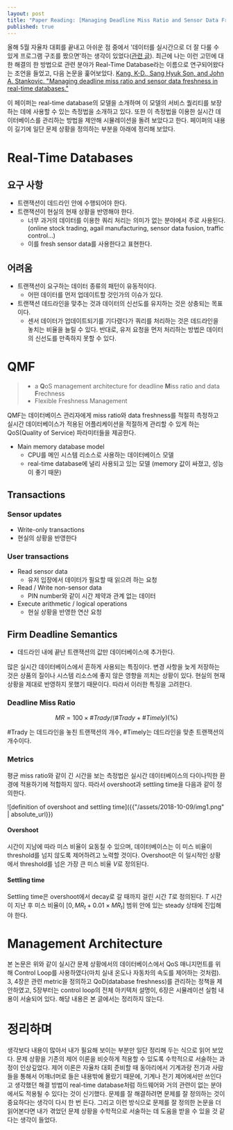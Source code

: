 ```yaml
---
layout: post
title: "Paper Reading: [Managing Deadline Miss Ratio and Sensor Data Freshness in Real-Time databases]"
published: true
---
```


올해 5월 자율차 대회를 끝내고 아쉬운 점 중에서 '데이터를 실시간으로 더 잘 다룰 수 있게 프로그램 구조를 짰으면'하는 생각이 있었다([관련 글]({{"/2018-07-09/requirement_and_structure_of_autonomous_driving_system"|absolute_url}})). 최근에 나는 이런 고민에 대한 해결의 한 방법으로 관련 분야가 Real-Time Database라는 이름으로 연구되어왔다는 조언을 들었고, 다음 논문을 훑어보았다. [Kang, K-D., Sang Hyuk Son, and John A. Stankovic. "Managing deadline miss ratio and sensor data freshness in real-time databases." ](https://ieeexplore.ieee.org/abstract/document/1324629)

이 페이퍼는 real-time database의 모델을 소개하며 이 모델의 서비스 퀄리티를 보장하는 데에 사용할 수 있는 측정법을 소개하고 있다. 또한 이 측정법을 이용한 실시간 데이터베이스를 관리하는 방법을 제안해 시뮬레이션을 돌려 보았다고 한다. 페이퍼의 내용이 길기에 일단 문제 상황을 정의하는 부분을 아래에 정리해 보았다.



# Real-Time Databases

## 요구 사항

* 트랜잭션이 데드라인 안에 수행되어야 한다.
* 트랜잭션이 현실의 현재 상황을 반영해야 한다.
  * 너무 과거의 데이터를 이용한 쿼리 처리는 의미가 없는 분야에서 주로 사용된다. (online stock trading, agail manufacturing, sensor data fusion, traffic control...)
  * 이를 fresh sensor data를 사용한다고 표현한다.



## 어려움

* 트랜잭션이 요구하는 데이터 종류의 패턴이 유동적이다.
  * 어떤 데이터를 먼저 업데이트할 것인가의 이슈가 있다.
* 트랜잭션 데드라인을 맞추는 것과 데이터의 신선도를 유지하는 것은 상충되는 목표이다.
  * 센서 데이터가 업데이트되기를 기다렸다가 쿼리를 처리하는 것은 데드라인을 놓치는 비율을 늘릴 수 있다. 반대로, 유저 요청을 먼저 처리하는 방법은 데이터의 신선도를 만족하지 못할 수 있다.



# QMF

> * a **Q**oS management architecture for deadline **M**iss ratio and data **F**rechness
> * Flexible Freshness Management

QMF는 데이터베이스 관리자에게 miss ratio와 data freshness를 적절히 측정하고 실시간 데이터베이스가 적용된 어플리케이션을 적절하게 관리할 수 있게 하는 QoS(Quality of Service) 파라미터들을 제공한다.

* Main memory database model
  * CPU를 메인 시스템 리소스로 사용하는 데이터베이스 모델
  * real-time database에 널리 사용되고 있는 모델 (memory 값이 싸졌고, 성능이 좋기 때문)



## Transactions

### Sensor updates

* Write-only transactions
* 현실의 상황을 반영한다

### User transactions

- Read sensor data
  - 유저 입장에서 데이터가 필요할 때 읽으려 하는 요청
- Read / Write non-sensor data
  - PIN number와 같이 시간 제약과 관계 없는 데이터
- Execute arithmetic / logical operations
  - 현실 상황을 반영한 연산 요청



## Firm Deadline Semantics

* 데드라인 내에 끝난 트랜잭션의 값만 데이터베이스에 추가한다.

많은 실시간 데이터베이스에서 흔하게 사용되는 특징이다. 변경 사항을 늦게 저장하는 것은 상품의 질이나 시스템 리소스에 좋지 않은 영향을 끼치는 상황이 있다. 현실의 현재 상황을 제대로 반영하지 못했기 때문이다. 따라서 이러한 특징을 고려한다.



### Deadline Miss Ratio

$$MR = 100 \times {\#Trady / (\#Trady + \#Timely)} (\%)$$

\#Trady 는 데드라인을 놓친 트랜잭션의 개수, \#Timely는 데드라인을 맞춘 트랜잭션의 개수이다.



### Metrics

평균 miss ratio와 같이 긴 시간을 보는 측정법은 실시간 데이터베이스의 다이나믹한 환경에 적용하기에 적합하지 않다. 따라서 overshoot과 settling time을 다음과 같이 정의한다.

![definition of overshoot and settling time]({{"/assets/2018-10-09/img1.png" | absolute_url}})

#### Overshoot

시간이 지남에 따라 미스 비율이 요동칠 수 있으며, 데이터베이스는 이 미스 비율이 threshold를 넘지 않도록 제어하려고 노력할 것이다. Overshoot은 이 일시적인 상황에서 threshold를 넘은 가장 큰 미스 비율 $V$로 정의된다.

#### Settling time

Settling time은 overshoot에서 decay로 갈 때까지 걸린 시간 $T$로 정의된다. $T$ 시간이 지난 후 미스 비율이 $[0, MR_{t} + 0.01 \times MR_{t}]$ 범위 안에 있는 steady 상태에 진입해야 한다.



# Management Architecture

본 논문은 위와 같이 실시간 문제 상황에서의 데이터베이스에서 QoS 매니지먼트를 위해 Control Loop를 사용하였다(마치 실내 온도나 자동차의 속도를 제어하는 것처럼). 3, 4장은 관련 metric을 정의하고 QoD(database freshness)를 관리하는 정책을 제안하였고, 5장부터는 control loop의 전체 아키텍처 설명이, 6장은 시뮬레이션 실험 내용이 서술되어 있다. 해당 내용은 본 글에서는 정리하지 않는다.



# 정리하며

생각보다 내용이 많아서 내가 필요해 보이는 부분만 일단 정리해 두는 식으로 읽어 보았다. 문제 상황을 기존의 제어 이론을 비슷하게 적용할 수 있도록 수학적으로 서술하는 과정이 인상깊었다. 제어 이론은 자율차 대회 준비할 때 동아리에서 기계과랑 전기과 사람들을 통해서 어깨너머로 들은 내용밖에 몰랐기 때문에, 기계나 전기 제어에서만 쓰인다고 생각했던 해결 방법이 real-time database처럼 하드웨어와 거의 관련이 없는 분야에서도 적용될 수 있다는 것이 신기했다. 문제를 잘 해결하려면 문제를 잘 정의하는 것이 중요하다는 생각이 다시 한 번 든다. 그리고 이런 방식으로 문제를 잘 정의한 논문을 더 읽어본다면 내가 겪었던 문제 상황을 수학적으로 서술하는 데 도움을 받을 수 있을 것 같다는 생각이 들었다.